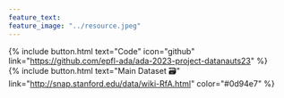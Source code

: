 ```yaml
---
feature_text: 
feature_image: "../resource.jpeg"
---
```


{% include button.html text="Code" icon="github" link="https://github.com/epfl-ada/ada-2023-project-datanauts23" %}  
{% include button.html text="Main Dataset  🗃" link="http://snap.stanford.edu/data/wiki-RfA.html" color="#0d94e7" %} 
